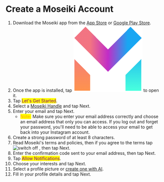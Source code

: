 # Create a Moseiki Account

1. Download the Moseiki app from the [App Store](https://apps.apple.com/us/app/instagram/id389801252)  or [Google Play Store](https://play.google.com/store).
2. Once the app is installed, tap <img src="../../.gitbook/assets/Screenshot 2024-04-21 at 00.13.55.png" alt="" data-size="line"> to open it.
3. Tap <mark style="color:purple;">Let's Get Started</mark>.
4. Select a [Moseiki Handle](../../moseiki-features/moseiki-handle.md) and tap Next.
5. Enter your email and tap Next.&#x20;
   * <mark style="color:orange;">Note:</mark> Make sure you enter your email address correctly and choose an email address that only you can access. If you log out and forget your password, you'll need to be able to access your email to get back into your Instagram account.
6. Create a strong password of at least 8 characters.
7. Read Moseiki's terms and policies, then if you agree to the terms tap ![switch off](https://static.xx.fbcdn.net/assets/?revision=441432371766381\&name=instagram-toggleprofile-shared\&density=1) , then tap Next.
8. Enter the confirmation code sent to your email address, then tap Next.
9. Tap <mark style="color:purple;">Allow Notifications</mark>.
10. Choose your interests and tap Next.
11. Select a profile picture or [create one with AI](../../moseiki-features/ai-profile-picture-generation.md).
12. Fill in your profile details and tap Next.&#x20;

